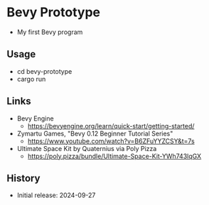 # Bevy Prototype

- My first Bevy program

## Usage

- cd bevy-prototype
- cargo run

## Links

- Bevy Engine
  - https://bevyengine.org/learn/quick-start/getting-started/
- Zymartu Games, "Bevy 0.12 Beginner Tutorial Series" 
  - https://www.youtube.com/watch?v=B6ZFuYYZCSY&t=7s
- Ultimate Space Kit by Quaternius via Poly Pizza
  - https://poly.pizza/bundle/Ultimate-Space-Kit-YWh743lqGX

## History

- Initial release: 2024-09-27

